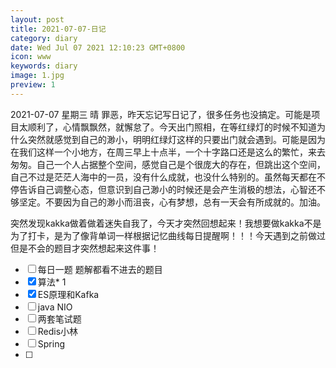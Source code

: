 ```yaml
---
layout: post
title: 2021-07-07-日记 
category: diary
date: Wed Jul 07 2021 12:10:23 GMT+0800
icon: www
keywords: diary
image: 1.jpg
preview: 1
---
```

2021-07-07 星期三 晴
罪恶，昨天忘记写日记了，很多任务也没搞定。可能是项目太顺利了，心情飘飘然，就懈怠了。今天出门照相，在等红绿灯的时候不知道为什么突然就感觉到自己的渺小，明明红绿灯这样的只要出门就会遇到。可能是因为在我们这样一个小地方，在周三早上十点半，一个十字路口还是这么的繁忙，来去匆匆。自己一个人占据整个空间，感觉自己是个很庞大的存在，但跳出这个空间，自己不过是茫茫人海中的一员，没有什么成就，也没什么特别的。虽然每天都在不停告诉自己调整心态，但意识到自己渺小的时候还是会产生消极的想法，心智还不够坚定。不要因为自己的渺小而沮丧，心有梦想，总有一天会有所成就的。加油。

突然发现kakka做着做着迷失自我了，今天才突然回想起来！我想要做kakka不是为了打卡，是为了像背单词一样根据记忆曲线每日提醒啊！！！今天遇到之前做过但是不会的题目才突然想起来这件事！
- [ ] 每日一题 题解都看不进去的题目
- [x] 算法* 1
- [x] ES原理和Kafka
- [ ] java NIO
- [ ] 两套笔试题
- [ ] Redis小林
- [ ] Spring
- [ ] 
